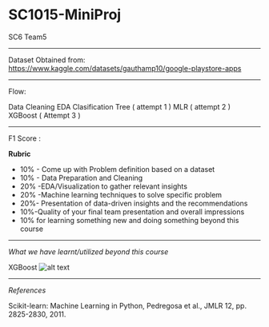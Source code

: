 # SC1015-MiniProj
SC6 Team5

---

Dataset Obtained from:  https://www.kaggle.com/datasets/gauthamp10/google-playstore-apps

---
Flow:

Data Cleaning
EDA
Clasification Tree ( attempt 1 )
MLR ( attempt 2 )
XGBoost ( Attempt 3 )

---

F1 Score :


**Rubric**
* 10% - Come up with Problem definition based on a dataset
* 10% - Data Preparation and Cleaning
* 20% -EDA/Visualization to gather relevant insights
* 20% -Machine learning techniques to solve specific problem
* 20%- Presentation of data-driven insights and the recommendations
* 10%-Quality of your final team presentation and overall impressions
* 10% for learning something new and doing something beyond this course


---
*What we have learnt/utilized beyond this course*

XGBoost ![alt text](https://upload.wikimedia.org/wikipedia/commons/6/69/XGBoost_logo.png)

---
*References*

Scikit-learn: Machine Learning in Python, Pedregosa et al., JMLR 12, pp. 2825-2830, 2011.
